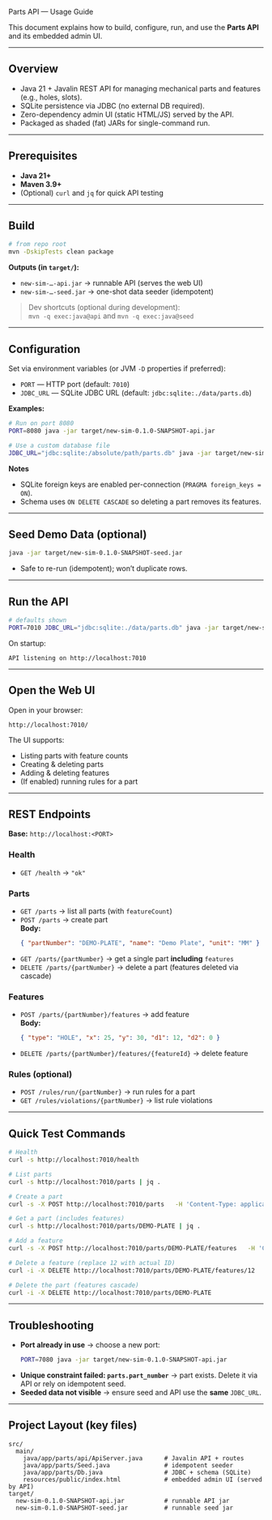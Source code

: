 Parts API — Usage Guide

This document explains how to build, configure, run, and use the **Parts API** and its embedded admin UI.

---

## Overview
- Java 21 + Javalin REST API for managing mechanical parts and features (e.g., holes, slots).
- SQLite persistence via JDBC (no external DB required).
- Zero-dependency admin UI (static HTML/JS) served by the API.
- Packaged as shaded (fat) JARs for single-command run.

---

## Prerequisites
- **Java 21+**
- **Maven 3.9+**
- (Optional) `curl` and `jq` for quick API testing

---

## Build

```bash
# from repo root
mvn -DskipTests clean package
```

**Outputs (in `target/`):**
- `new-sim-…-api.jar`  → runnable API (serves the web UI)
- `new-sim-…-seed.jar` → one-shot data seeder (idempotent)

> Dev shortcuts (optional during development):  
> `mvn -q exec:java@api` and `mvn -q exec:java@seed`

---

## Configuration

Set via environment variables (or JVM `-D` properties if preferred):

- `PORT` — HTTP port (default: `7010`)
- `JDBC_URL` — SQLite JDBC URL (default: `jdbc:sqlite:./data/parts.db`)

**Examples:**
```bash
# Run on port 8080
PORT=8080 java -jar target/new-sim-0.1.0-SNAPSHOT-api.jar

# Use a custom database file
JDBC_URL="jdbc:sqlite:/absolute/path/parts.db" java -jar target/new-sim-0.1.0-SNAPSHOT-api.jar
```

**Notes**
- SQLite foreign keys are enabled per-connection (`PRAGMA foreign_keys = ON`).
- Schema uses `ON DELETE CASCADE` so deleting a part removes its features.

---

## Seed Demo Data (optional)

```bash
java -jar target/new-sim-0.1.0-SNAPSHOT-seed.jar
```
- Safe to re-run (idempotent); won’t duplicate rows.

---

## Run the API

```bash
# defaults shown
PORT=7010 JDBC_URL="jdbc:sqlite:./data/parts.db" java -jar target/new-sim-0.1.0-SNAPSHOT-api.jar
```
On startup:
```
API listening on http://localhost:7010
```

---

## Open the Web UI

Open in your browser:
```
http://localhost:7010/
```
The UI supports:
- Listing parts with feature counts
- Creating & deleting parts
- Adding & deleting features
- (If enabled) running rules for a part

---

## REST Endpoints

**Base:** `http://localhost:<PORT>`

### Health
- `GET /health` → `"ok"`

### Parts
- `GET /parts` → list all parts (with `featureCount`)
- `POST /parts` → create part  
  **Body:**
  ```json
  { "partNumber": "DEMO-PLATE", "name": "Demo Plate", "unit": "MM" }
  ```
- `GET /parts/{partNumber}` → get a single part **including** `features`
- `DELETE /parts/{partNumber}` → delete a part (features deleted via cascade)

### Features
- `POST /parts/{partNumber}/features` → add feature  
  **Body:**
  ```json
  { "type": "HOLE", "x": 25, "y": 30, "d1": 12, "d2": 0 }
  ```
- `DELETE /parts/{partNumber}/features/{featureId}` → delete feature

### Rules (optional)
- `POST /rules/run/{partNumber}` → run rules for a part
- `GET /rules/violations/{partNumber}` → list rule violations

---

## Quick Test Commands

```bash
# Health
curl -s http://localhost:7010/health

# List parts
curl -s http://localhost:7010/parts | jq .

# Create a part
curl -s -X POST http://localhost:7010/parts   -H 'Content-Type: application/json'   -d '{"partNumber":"DEMO-PLATE","name":"Demo Plate","unit":"MM"}' | jq .

# Get a part (includes features)
curl -s http://localhost:7010/parts/DEMO-PLATE | jq .

# Add a feature
curl -s -X POST http://localhost:7010/parts/DEMO-PLATE/features   -H 'Content-Type: application/json'   -d '{"type":"HOLE","x":25,"y":30,"d1":12,"d2":0}' | jq .

# Delete a feature (replace 12 with actual ID)
curl -i -X DELETE http://localhost:7010/parts/DEMO-PLATE/features/12

# Delete the part (features cascade)
curl -i -X DELETE http://localhost:7010/parts/DEMO-PLATE
```

---

## Troubleshooting

- **Port already in use** → choose a new port:
  ```bash
  PORT=7080 java -jar target/new-sim-0.1.0-SNAPSHOT-api.jar
  ```
- **Unique constraint failed: `parts.part_number`** → part exists. Delete it via API or rely on idempotent seed.
- **Seeded data not visible** → ensure seed and API use the **same** `JDBC_URL`.

---

## Project Layout (key files)

```
src/
  main/
    java/app/parts/api/ApiServer.java      # Javalin API + routes
    java/app/parts/Seed.java               # idempotent seeder
    java/app/parts/Db.java                 # JDBC + schema (SQLite)
    resources/public/index.html            # embedded admin UI (served by API)
target/
  new-sim-0.1.0-SNAPSHOT-api.jar           # runnable API jar
  new-sim-0.1.0-SNAPSHOT-seed.jar          # runnable seed jar
```
